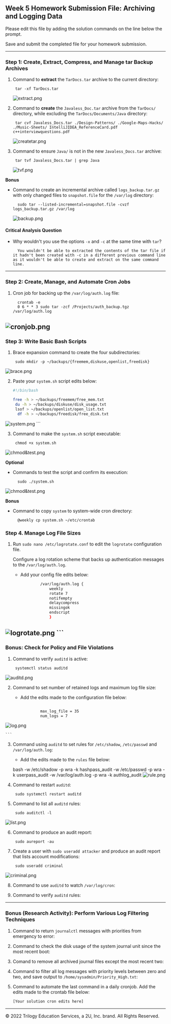 ## Week 5 Homework Submission File: Archiving and Logging Data

Please edit this file by adding the solution commands on the line below the prompt.

Save and submit the completed file for your homework submission.

---

### Step 1: Create, Extract, Compress, and Manage tar Backup Archives

1. Command to **extract** the `TarDocs.tar` archive to the current directory:

        tar -xf TarDocs.tar
    ![extract.png](images\extract.png)

2. Command to **create** the `Javaless_Doc.tar` archive from the `TarDocs/` directory, while excluding the `TarDocs/Documents/Java` directory:

        tar cvf Javaless_Docs.tar ./Design-Patterns/ ./Google-Maps-Hacks/ ./Music-Sheets/ IntelliJIDEA_ReferenceCard.pdf c++interviewquestions.pdf
    ![createtar.png](images\createtar.png)

3. Command to ensure `Java/` is not in the new `Javaless_Docs.tar` archive:


        tar tvf Javaless_Docs.tar | grep Java
    ![tvf.png](images\tvf.png)


**Bonus** 
- Command to create an incremental archive called `logs_backup.tar.gz` with only changed files to `snapshot.file` for the `/var/log` directory:

        sudo tar --listed-incremental=snapshot.file -cvzf logs_backup.tar.gz /var/log
    ![backup.png](images\backup.png)


#### Critical Analysis Question

- Why wouldn't you use the options `-x` and `-c` at the same time with `tar`?

        You wouldn't be able to extracted the contents of the tar file if it hadn't been created with -c in a different previous command line as it wouldn't be able to create and extract on the same command line.
---

### Step 2: Create, Manage, and Automate Cron Jobs

1. Cron job for backing up the `/var/log/auth.log` file:

         crontab -e
         0 6 * * 3 sudo tar -zcf /Projects/auth_backup.tgz /var/log/auth.log
![cronjob.png](images\cronjob.png)         
---

### Step 3: Write Basic Bash Scripts

1. Brace expansion command to create the four subdirectories:

        sudo mkdir -p ~/backups/{freemem,diskuse,openlist,freedisk}
![brace.png](images\brace.png)

2. Paste your `system.sh` script edits below:

    ```bash
    #!/bin/bash

    free -h > ~/backups/freemem/free_mem.txt
     du -h > ~/backups/diskuse/disk_usage.txt
     lsof > ~/backups/openlist/open_list.txt
      df -h > ~/backups/freedisk/free_disk.txt
![system.png](images\system.png)
    ```

3. Command to make the `system.sh` script executable:

        chmod +x system.sh
![chmod&test.png](images\chmod&test.png)

**Optional**
- Commands to test the script and confirm its execution:

        sudo ./system.sh
![chmod&test.png](images\chmod&test.png)

**Bonus**
- Command to copy `system` to system-wide cron directory:

        @weekly cp system.sh ~/etc/crontab


### Step 4. Manage Log File Sizes
 
1. Run `sudo nano /etc/logrotate.conf` to edit the `logrotate` configuration file. 

    Configure a log rotation scheme that backs up authentication messages to the `/var/log/auth.log`.

    - Add your config file edits below:

    ```bash
                /var/log/auth.log {
                    weekly
                    rotate 7
                    notifempty
                    delaycompress
                    missingok
                    endscript
                    }
![logrotate.png](images\logrotate.png)
    ```
---

### Bonus: Check for Policy and File Violations

1. Command to verify `auditd` is active:

        systemctl status auditd
![auditd.png](images\auditd.png)

2. Command to set number of retained logs and maximum log file size:

    - Add the edits made to the configuration file below:

    ```bash
    
                max_log_file = 35
                num_logs = 7
![log.png](images\logs.png)


    ```

3. Command using `auditd` to set rules for `/etc/shadow`, `/etc/passwd` and `/var/log/auth.log`:


    - Add the edits made to the `rules` file below:

    bash
            -w /etc/shadow -p wra -k  hashpass_audit
            -w /etc/passwd -p wra -k userpass_audit
            -w /var/log/auth.log -p wra -k authlog_audit
![rule.png](images\rules.png)


4. Command to restart `auditd`:

        sudo systemctl restart auditd

5. Command to list all `auditd` rules:

        sudo auditctl -l
![list.png](images\list.png)

6. Command to produce an audit report:

        sudo aureport -au

7. Create a user with `sudo useradd attacker` and produce an audit report that lists account modifications:

        sudo useradd criminal
![criminal.png](images\criminal.png)

8. Command to use `auditd` to watch `/var/log/cron`:

9. Command to verify `auditd` rules:

---

### Bonus (Research Activity): Perform Various Log Filtering Techniques

1. Command to return `journalctl` messages with priorities from emergency to error:



1. Command to check the disk usage of the system journal unit since the most recent boot:

1. Comand to remove all archived journal files except the most recent two:


1. Command to filter all log messages with priority levels between zero and two, and save output to `/home/sysadmin/Priority_High.txt`:

1. Command to automate the last command in a daily cronjob. Add the edits made to the crontab file below:

    ```bash
    [Your solution cron edits here]
    ```

---
© 2022 Trilogy Education Services, a 2U, Inc. brand. All Rights Reserved.
